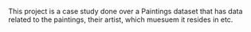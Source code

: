 This project is a case study done over a Paintings dataset that has data related to the paintings, their artist, which muesuem it resides in etc.
